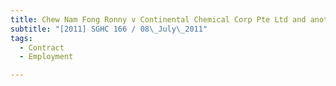 ```yaml
---
title: Chew Nam Fong Ronny v Continental Chemical Corp Pte Ltd and another
subtitle: "[2011] SGHC 166 / 08\_July\_2011"
tags:
  - Contract
  - Employment

---
```


